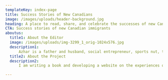 ```yaml
---
templateKey: index-page
title: Success Stories of New Canadians
image: /images/uploads/header-background.jpg
heading: A place to read, share, and celebrate the successes of new Canadians through blog stories of real stories.
CTA: Success stories of new Canadian immigrants
aboutus:
  title1: About the Editor
  image: /images/uploads/img-3299_1_orig-1024x576.jpg
  description1:
      Azhar is a father and husband, social entrepreneur, sports nut, teacher and business coach. He has worked in the Human Resources industry for over 25 years and held senior human resources positions in both South Africa and Canada, focusing on strategic planning, total rewards, employee relations and diversity. He lives in beautiful Toronto and is a published author.  He is currently Professor of Leadership and Human Resources at Seneca College in Toronto.
  title2: About the Project
  description2:
      I am writing a book and developing a website on the experiences of immigrants and refugees in Canada, part of which includes a compilation of original stories from at least 100 Canadians who have made Canada their home. The project will highlight the joys and challenges of new Canadians who have been in Canada for at least 5 years.  I would love to hear interesting and compelling stories from immigrants and refugees from different parts of the world.

---
```


